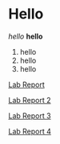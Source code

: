 # Hello

*hello*
**hello**
1. hello
2. hello
3. hello



[Lab Report](https://bryan901.github.io/cse15l-lab-reports/lab-report-1-week-2.html)

[Lab Report 2](https://bryan901.github.io/cse15l-lab-reports/lab-report-2-week-4.html)

[Lab Report 3](https://bryan901.github.io/cse15l-lab-reports/lab-report-3-week-6.html)

[Lab Report 4](https://bryan901.github.io/cse15l-lab-reports/lab-report-4-week-8.html)


